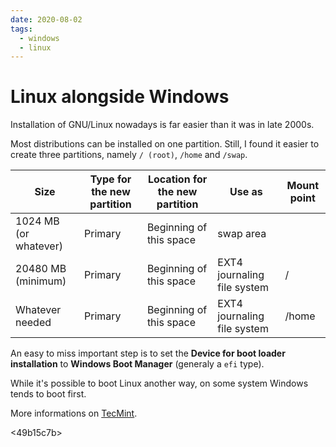 ```yaml
---
date: 2020-08-02
tags:
  - windows
  - linux
---
```


# Linux alongside Windows

Installation of GNU/Linux nowadays is far easier than it was in late 2000s.

Most distributions can be installed on one partition. Still, I found it easier
to create three partitions, namely `/ (root)`, `/home` and `/swap`.

<table class="ui celled table">
  <thead>
    <tr>
      <th>Size</th>
      <th>Type for the new partition</th>
      <th>Location for the new partition</th>
      <th>Use as</th>
      <th>Mount point</th>
    </tr>
  </thead>
  <tbody>
    <tr>
      <td data-label="Size">1024 MB (or whatever)</td>
      <td data-label="Type for the new partition">Primary</td>
      <td data-label="Location for the new partition">Beginning of this space</td>
      <td data-label="Use as">swap area</td>
      <td data-label="Mount point"></td>
    </tr>
    <tr>
      <td data-label="Size">20480 MB (minimum)</td>
      <td data-label="Type for the new partition">Primary</td>
      <td data-label="Location for the new partition">Beginning of this space</td>
      <td data-label="Use as">EXT4 journaling file system</td>
      <td data-label="Mount point">/</td>
    </tr>
    <tr>
      <td data-label="Size">Whatever needed</td>
      <td data-label="Type for the new partition">Primary</td>
      <td data-label="Location for the new partition">Beginning of this space</td>
      <td data-label="Use as">EXT4 journaling file system</td>
      <td data-label="Mount point">/home</td>
    </tr>
  </tbody>
</table>

An easy to miss important step is to set the **Device for boot loader installation** to **Windows Boot Manager** (generaly a `efi` type).

While it's possible to boot Linux another way, on some system Windows tends to boot first.

More informations on [TecMint](https://www.tecmint.com/install-linux-mint-alongside-windows-dual-boot-uefi-mode/).


<49b15c7b>
